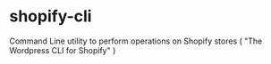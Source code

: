 # shopify-cli
Command Line utility to perform operations on Shopify stores ( "The Wordpress CLI for Shopify" )
